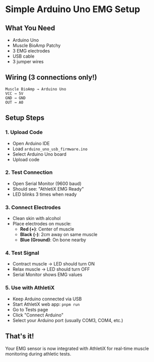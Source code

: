 # Simple Arduino Uno EMG Setup

## What You Need
- Arduino Uno
- Muscle BioAmp Patchy
- 3 EMG electrodes
- USB cable
- 3 jumper wires

## Wiring (3 connections only!)
```
Muscle BioAmp → Arduino Uno
VCC → 5V
GND → GND  
OUT → A0
```

## Setup Steps

### 1. Upload Code
- Open Arduino IDE
- Load `arduino_uno_usb_firmware.ino`
- Select Arduino Uno board
- Upload code

### 2. Test Connection
- Open Serial Monitor (9600 baud)
- Should see: "AthletiX EMG Ready"
- LED blinks 3 times when ready

### 3. Connect Electrodes
- Clean skin with alcohol
- Place electrodes on muscle:
  - **Red (+)**: Center of muscle
  - **Black (-)**: 2cm away on same muscle  
  - **Blue (Ground)**: On bone nearby

### 4. Test Signal
- Contract muscle → LED should turn ON
- Relax muscle → LED should turn OFF
- Serial Monitor shows EMG values

### 5. Use with AthletiX
- Keep Arduino connected via USB
- Start AthletiX web app: `pnpm run`
- Go to Tests page
- Click "Connect Arduino"
- Select your Arduino port (usually COM3, COM4, etc.)

## That's it! 
Your EMG sensor is now integrated with AthletiX for real-time muscle monitoring during athletic tests.